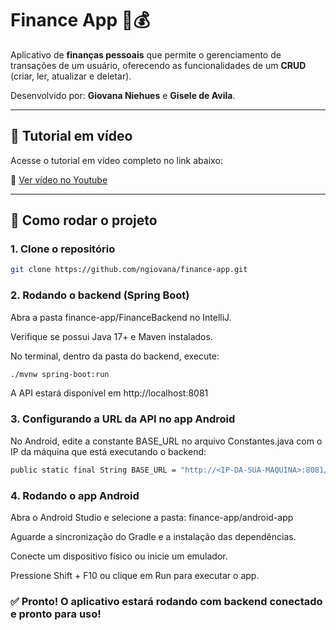 # Finance App 📱💰

Aplicativo de **finanças pessoais** que permite o gerenciamento de transações de um usuário, oferecendo as funcionalidades de um **CRUD** (criar, ler, atualizar e deletar).

Desenvolvido por: **Giovana Niehues** e **Gisele de Avila**.

---

## 🎥 Tutorial em vídeo

Acesse o tutorial em vídeo completo no link abaixo:

🔗 [Ver vídeo no Youtube]([https://moodle.joinville.udesc.br/mod/assign/view.php?id=290340](https://www.youtube.com/watch?v=VOBXw717U80))

---

## 🚀 Como rodar o projeto

### 1. Clone o repositório

```bash
git clone https://github.com/ngiovana/finance-app.git
```

### 2. Rodando o backend (Spring Boot)
Abra a pasta finance-app/FinanceBackend no IntelliJ.

Verifique se possui Java 17+ e Maven instalados.

No terminal, dentro da pasta do backend, execute:

```bash
./mvnw spring-boot:run
```
A API estará disponível em http://localhost:8081

### 3. Configurando a URL da API no app Android
No Android, edite a constante BASE_URL no arquivo Constantes.java com o IP da máquina que está executando o backend:

```bash
public static final String BASE_URL = "http://<IP-DA-SUA-MÁQUINA>:8081/";
```

### 4. Rodando o app Android
Abra o Android Studio e selecione a pasta: finance-app/android-app

Aguarde a sincronização do Gradle e a instalação das dependências.

Conecte um dispositivo físico ou inicie um emulador.

Pressione Shift + F10 ou clique em Run para executar o app.

### ✅ Pronto! O aplicativo estará rodando com backend conectado e pronto para uso!
